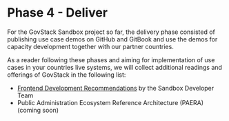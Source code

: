 # Phase 4 - Deliver

For the GovStack Sandbox project so far, the delivery phase consisted of publishing use case demos on GitHub and GitBook and use the demos for capacity development together with our partner countries.

As a reader following these phases and aiming for implementation of use cases in your countries live systems, we will collect additional readings and offerings of GovStack in the following list:

* [Frontend Development Recommendations](../diy/diy-dynamic-frontend/frontend-development.md) by the Sandbox Developer Team
* Public Administration Ecosystem Reference Architecture (PAERA) (coming soon)
